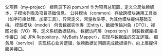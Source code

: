 父项目（my-project）
    根目录下的 pom.xml 作为项目总配置，定义全局依赖版本、子模块列表及项目基础信息。
公共模块（common）
    存放跨模块通用工具类（如字符串处理、加密工具）、异常定义、常量枚举等，为其他模块提供基础支持。
模型模块（model）
    包含数据实体类（Entity）、数据传输对象（DTO）、视图对象（VO）等，定义系统数据结构。
数据访问层（repository）
    封装数据库操作接口（如 JPA Repository、MyBatis Mapper），实现与数据库的交互逻辑。
服务层（service）
    实现核心业务逻辑，依赖数据访问层完成数据操作，向上层提供服务接口。
